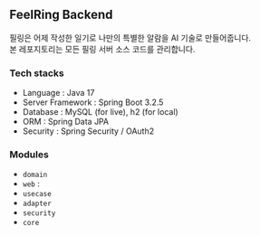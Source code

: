 ## FeelRing Backend

필링은 어제 작성한 일기로 나만의 특별한 알람을 AI 기술로 만들어줍니다.  
본 레포지토리는 모든 필링 서버 소스 코드를 관리합니다.

### Tech stacks

* Language : Java 17
* Server Framework : Spring Boot 3.2.5
* Database : MySQL (for live), h2 (for local)
* ORM : Spring Data JPA
* Security : Spring Security / OAuth2

### Modules

* `domain`
* `web` : 
* `usecase`
* `adapter`
* `security`
* `core`